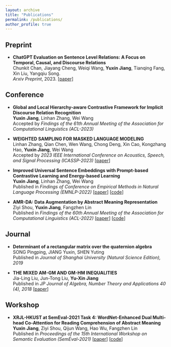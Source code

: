 ```yaml
---
layout: archive
title: "Publications"
permalink: /publications/
author_profile: true
---
```


## Preprint
- **ChatGPT Evaluation on Sentence Level Relations: A Focus on Temporal, Causal, and Discourse Relations**\
Chunkit Chan, Jiayang Cheng, Weiqi Wang, **Yuxin Jiang**, Tianqing Fang, Xin Liu, Yangqiu Song.\
*Arxiv Preprint*, 2023. [[paper]](https://arxiv.org/pdf/2304.14827.pdf)


## Conference
- **Global and Local Hierarchy-aware Contrastive Framework for Implicit Discourse Relation Recognition**\
**Yuxin Jiang**, Linhan Zhang, Wei Wang\
Accepted by *Findings of the 61th Annual Meeting of the Association for Computational Linguistics (ACL-2023)*

- **WEIGHTED SAMPLING FOR MASKED LANGUAGE MODELING**\
Linhan Zhang, Qian Chen, Wen Wang, Chong Deng, Xin Cao, Kongzhang Hao, **Yuxin Jiang**, Wei Wang\
Accepted by *2023 IEEE International Conference on Acoustics, Speech, and Signal Processing (ICASSP-2023)*
[[paper](https://arxiv.org/abs/2302.14225)]

- **Improved Universal Sentence Embeddings with Prompt-based Contrastive Learning and Energy-based Learning**\
**Yuxin Jiang**, Linhan Zhang, Wei Wang\
Published in *Findings of Conference on Empirical Methods in Natural Language Processing (EMNLP-2022)*
[[paper](https://aclanthology.org/2022.findings-emnlp.220/)] [[code](https://github.com/YJiangcm/PromCSE)]

- **AMR-DA: Data Augmentation by Abstract Meaning Representation**\
Ziyi Shou, **Yuxin Jiang**, Fangzhen Lin\
Published in *Findings of the 60th Annual Meeting of the Association for Computational Linguistics (ACL-2022)*
[[paper](https://aclanthology.org/2022.findings-acl.244/)] [[code](https://github.com/zzshou/amr-data-augmentation)]


## Journal
- **Determinant of a rectangular matrix over the quaternion algebra**\
SONG Pingping, JIANG Yuxin, SHEN Yuting\
Published in *Journal of Shanghai University (Natural Science Edition), 2019*

- **THE MIXED AM-GM AND GM-HM INEQUALITIES**\
Jia-Ling Liu, Jun-Tong Liu, **Yu-Xin Jiang**\
Published in *JP Journal of Algebra, Number Theory and Applications 40 (4), 2018*
[[paper](http://www.pphmj.com/abstract/11971.htm)]


## Workshop
- **XRJL-HKUST at SemEval-2021 Task 4: WordNet-Enhanced Dual Multi-head Co-Attention for Reading Comprehension of Abstract Meaning**\
**Yuxin Jiang**, Ziyi Shou, Qijun Wang, Hao Wu, Fangzhen Lin\
Published in *Proceedings of the 15th International Workshop on Semantic Evaluation (SemEval-2021)*
[[paper](https://aclanthology.org/2021.semeval-1.105/)] [[code](https://github.com/zzshou/RCAM)]
